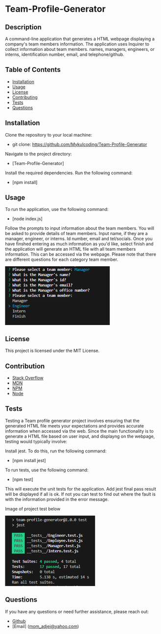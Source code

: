 # Team-Profile-Generator

## Description
A command-line application that generates a HTML webpage displaying a company's team members information. The application uses Inquirer to collect information about team members. names, managers, engineers, or interns, identification number, email, and telephone/github.


## Table of Contents

- [Installation](#installation)
- [Usage](#usage)
- [License](#license)
- [Contributing](#contributing)
- [Tests](#tests)
- [Questions](#questions)


## Installation
Clone the repository to your local machine:
- git clone: https://github.com/Mykulcoding/Team-Profile-Generator

Navigate to the project directory:
- [Team-Profile-Generator]

Install the required dependencies. Run the following command:
- [npm install]


## Usage
To run the application, use the following command:
- [node index.js]

Follow the prompts to input information about the team members. You will be asked to provide details of team members. Input name, if they are a manager, engineer, or interns. Id number, email and tel/socials. Once you have finshed entering as much information as you'd like, select finish and the application will generate an HTML file with all team members information. This can be accessed via the webpage. Please note that there are different questions for each category team member. 

![Screenshot](./assets/TPG_cli_prompt_image.PNG)


## License

This project is licensed under the MIT License.


## Contribution
- [Stack Overflow](https://stackoverflow.com/)
- [MDN](https://developer.mozilla.org/en-US/)
- [NPM](https://www.npmjs.com/package/inquirer)
- [Node](https://developer.mozilla.org/en-US/docs/Web/API/Node)

## Tests
Testing a Team profile generator project involves ensuring that the generated HTML file meets your expectations and provides accurate information when accessed via the web. Since the main functionality is to generate a HTML file based on user input, and displayng on the webpage, testing would typically involve:

Install jest.
To do this, run the following command:
- [npm install jest]

To run tests, use the following command:
- [npm test]

This will execute the unit tests for the application.
Add jest final pass result will be displayed if all is ok. If not you can test to find out where the fault is with the information provided in the error message.

Image of project test below

![Screenshot](./assets/TPG_test_image.PNG)

## Questions

If you have any questions or need further assistance, please reach out:

- [Github](https://github.com/Mykulcoding/Mykul-README-generator)
- [Email] (mom_adjei@yahoo.com)